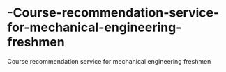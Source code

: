 # -Course-recommendation-service-for-mechanical-engineering-freshmen
 Course recommendation service for mechanical engineering freshmen
